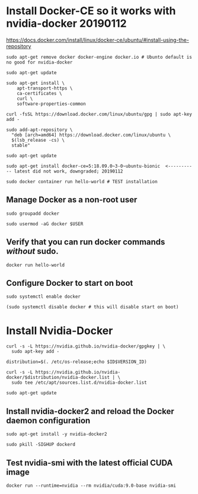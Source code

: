 # Install Docker-CE so it works with nvidia-docker 20190112

  https://docs.docker.com/install/linux/docker-ce/ubuntu/#install-using-the-repository
  
    sudo apt-get remove docker docker-engine docker.io # Ubunto default is no good for nvidia-docker

    sudo apt-get update

    sudo apt-get install \
        apt-transport-https \
        ca-certificates \
        curl \
        software-properties-common

    curl -fsSL https://download.docker.com/linux/ubuntu/gpg | sudo apt-key add - 

    sudo add-apt-repository \
      "deb [arch=amd64] https://download.docker.com/linux/ubuntu \
      $(lsb_release -cs) \
      stable"

    sudo apt-get update

    sudo apt-get install docker-ce=5:18.09.0~3-0~ubuntu-bionic  <----------- latest did not work, downgraded; 20190112

    sudo docker container run hello-world # TEST installation

## Manage Docker as a non-root user

    sudo groupadd docker

    sudo usermod -aG docker $USER

## Verify that you can run docker commands *without* sudo.

    docker run hello-world

## Configure Docker to start on boot

    sudo systemctl enable docker

    (sudo systemctl disable docker # this will disable start on boot)


# Install Nvidia-Docker

    curl -s -L https://nvidia.github.io/nvidia-docker/gpgkey | \
      sudo apt-key add -

    distribution=$(. /etc/os-release;echo $ID$VERSION_ID)

    curl -s -L https://nvidia.github.io/nvidia-docker/$distribution/nvidia-docker.list | \
      sudo tee /etc/apt/sources.list.d/nvidia-docker.list

    sudo apt-get update

## Install nvidia-docker2 and reload the Docker daemon configuration
    sudo apt-get install -y nvidia-docker2

    sudo pkill -SIGHUP dockerd

## Test nvidia-smi with the latest official CUDA image
    docker run --runtime=nvidia --rm nvidia/cuda:9.0-base nvidia-smi






